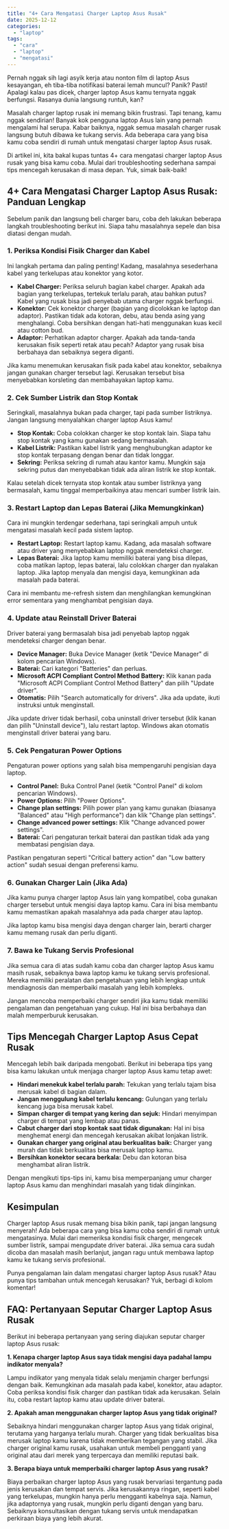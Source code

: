 ```yaml
---
title: "4+ Cara Mengatasi Charger Laptop Asus Rusak"
date: 2025-12-12
categories: 
  - "laptop"
tags: 
  - "cara"
  - "laptop"
  - "mengatasi"
---
```


Pernah nggak sih lagi asyik kerja atau nonton film di laptop Asus kesayangan, eh tiba-tiba notifikasi baterai lemah muncul? Panik? Pasti! Apalagi kalau pas dicek, charger laptop Asus kamu ternyata nggak berfungsi. Rasanya dunia langsung runtuh, kan?

Masalah charger laptop rusak ini memang bikin frustrasi. Tapi tenang, kamu nggak sendirian! Banyak kok pengguna laptop Asus lain yang pernah mengalami hal serupa. Kabar baiknya, nggak semua masalah charger rusak langsung butuh dibawa ke tukang servis. Ada beberapa cara yang bisa kamu coba sendiri di rumah untuk mengatasi charger laptop Asus rusak.

Di artikel ini, kita bakal kupas tuntas 4+ cara mengatasi charger laptop Asus rusak yang bisa kamu coba. Mulai dari troubleshooting sederhana sampai tips mencegah kerusakan di masa depan. Yuk, simak baik-baik!

## 4+ Cara Mengatasi Charger Laptop Asus Rusak: Panduan Lengkap

Sebelum panik dan langsung beli charger baru, coba deh lakukan beberapa langkah troubleshooting berikut ini. Siapa tahu masalahnya sepele dan bisa diatasi dengan mudah.

### 1\. Periksa Kondisi Fisik Charger dan Kabel

Ini langkah pertama dan paling penting! Kadang, masalahnya sesederhana kabel yang terkelupas atau konektor yang kotor.

- **Kabel Charger:** Periksa seluruh bagian kabel charger. Apakah ada bagian yang terkelupas, tertekuk terlalu parah, atau bahkan putus? Kabel yang rusak bisa jadi penyebab utama charger nggak berfungsi.
- **Konektor:** Cek konektor charger (bagian yang dicolokkan ke laptop dan adaptor). Pastikan tidak ada kotoran, debu, atau benda asing yang menghalangi. Coba bersihkan dengan hati-hati menggunakan kuas kecil atau cotton bud.
- **Adaptor:** Perhatikan adaptor charger. Apakah ada tanda-tanda kerusakan fisik seperti retak atau pecah? Adaptor yang rusak bisa berbahaya dan sebaiknya segera diganti.

Jika kamu menemukan kerusakan fisik pada kabel atau konektor, sebaiknya jangan gunakan charger tersebut lagi. Kerusakan tersebut bisa menyebabkan korsleting dan membahayakan laptop kamu.

### 2\. Cek Sumber Listrik dan Stop Kontak

Seringkali, masalahnya bukan pada charger, tapi pada sumber listriknya. Jangan langsung menyalahkan charger laptop Asus kamu!

- **Stop Kontak:** Coba colokkan charger ke stop kontak lain. Siapa tahu stop kontak yang kamu gunakan sedang bermasalah.
- **Kabel Listrik:** Pastikan kabel listrik yang menghubungkan adaptor ke stop kontak terpasang dengan benar dan tidak longgar.
- **Sekring:** Periksa sekring di rumah atau kantor kamu. Mungkin saja sekring putus dan menyebabkan tidak ada aliran listrik ke stop kontak.

Kalau setelah dicek ternyata stop kontak atau sumber listriknya yang bermasalah, kamu tinggal memperbaikinya atau mencari sumber listrik lain.

### 3\. Restart Laptop dan Lepas Baterai (Jika Memungkinkan)

Cara ini mungkin terdengar sederhana, tapi seringkali ampuh untuk mengatasi masalah kecil pada sistem laptop.

- **Restart Laptop:** Restart laptop kamu. Kadang, ada masalah software atau driver yang menyebabkan laptop nggak mendeteksi charger.
- **Lepas Baterai:** Jika laptop kamu memiliki baterai yang bisa dilepas, coba matikan laptop, lepas baterai, lalu colokkan charger dan nyalakan laptop. Jika laptop menyala dan mengisi daya, kemungkinan ada masalah pada baterai.

Cara ini membantu me-refresh sistem dan menghilangkan kemungkinan error sementara yang menghambat pengisian daya.

### 4\. Update atau Reinstall Driver Baterai

Driver baterai yang bermasalah bisa jadi penyebab laptop nggak mendeteksi charger dengan benar.

- **Device Manager:** Buka Device Manager (ketik "Device Manager" di kolom pencarian Windows).
- **Baterai:** Cari kategori "Batteries" dan perluas.
- **Microsoft ACPI Compliant Control Method Battery:** Klik kanan pada "Microsoft ACPI Compliant Control Method Battery" dan pilih "Update driver".
- **Otomatis:** Pilih "Search automatically for drivers". Jika ada update, ikuti instruksi untuk menginstall.

Jika update driver tidak berhasil, coba uninstall driver tersebut (klik kanan dan pilih "Uninstall device"), lalu restart laptop. Windows akan otomatis menginstall driver baterai yang baru.

### 5\. Cek Pengaturan Power Options

Pengaturan power options yang salah bisa mempengaruhi pengisian daya laptop.

- **Control Panel:** Buka Control Panel (ketik "Control Panel" di kolom pencarian Windows).
- **Power Options:** Pilih "Power Options".
- **Change plan settings:** Pilih power plan yang kamu gunakan (biasanya "Balanced" atau "High performance") dan klik "Change plan settings".
- **Change advanced power settings:** Klik "Change advanced power settings".
- **Baterai:** Cari pengaturan terkait baterai dan pastikan tidak ada yang membatasi pengisian daya.

Pastikan pengaturan seperti "Critical battery action" dan "Low battery action" sudah sesuai dengan preferensi kamu.

### 6\. Gunakan Charger Lain (Jika Ada)

Jika kamu punya charger laptop Asus lain yang kompatibel, coba gunakan charger tersebut untuk mengisi daya laptop kamu. Cara ini bisa membantu kamu memastikan apakah masalahnya ada pada charger atau laptop.

Jika laptop kamu bisa mengisi daya dengan charger lain, berarti charger kamu memang rusak dan perlu diganti.

### 7\. Bawa ke Tukang Servis Profesional

Jika semua cara di atas sudah kamu coba dan charger laptop Asus kamu masih rusak, sebaiknya bawa laptop kamu ke tukang servis profesional. Mereka memiliki peralatan dan pengetahuan yang lebih lengkap untuk mendiagnosis dan memperbaiki masalah yang lebih kompleks.

Jangan mencoba memperbaiki charger sendiri jika kamu tidak memiliki pengalaman dan pengetahuan yang cukup. Hal ini bisa berbahaya dan malah memperburuk kerusakan.

## Tips Mencegah Charger Laptop Asus Cepat Rusak

Mencegah lebih baik daripada mengobati. Berikut ini beberapa tips yang bisa kamu lakukan untuk menjaga charger laptop Asus kamu tetap awet:

- **Hindari menekuk kabel terlalu parah:** Tekukan yang terlalu tajam bisa merusak kabel di bagian dalam.
- **Jangan menggulung kabel terlalu kencang:** Gulungan yang terlalu kencang juga bisa merusak kabel.
- **Simpan charger di tempat yang kering dan sejuk:** Hindari menyimpan charger di tempat yang lembap atau panas.
- **Cabut charger dari stop kontak saat tidak digunakan:** Hal ini bisa menghemat energi dan mencegah kerusakan akibat lonjakan listrik.
- **Gunakan charger yang original atau berkualitas baik:** Charger yang murah dan tidak berkualitas bisa merusak laptop kamu.
- **Bersihkan konektor secara berkala:** Debu dan kotoran bisa menghambat aliran listrik.

Dengan mengikuti tips-tips ini, kamu bisa memperpanjang umur charger laptop Asus kamu dan menghindari masalah yang tidak diinginkan.

## Kesimpulan

Charger laptop Asus rusak memang bisa bikin panik, tapi jangan langsung menyerah! Ada beberapa cara yang bisa kamu coba sendiri di rumah untuk mengatasinya. Mulai dari memeriksa kondisi fisik charger, mengecek sumber listrik, sampai mengupdate driver baterai. Jika semua cara sudah dicoba dan masalah masih berlanjut, jangan ragu untuk membawa laptop kamu ke tukang servis profesional.

Punya pengalaman lain dalam mengatasi charger laptop Asus rusak? Atau punya tips tambahan untuk mencegah kerusakan? Yuk, berbagi di kolom komentar!

## FAQ: Pertanyaan Seputar Charger Laptop Asus Rusak

Berikut ini beberapa pertanyaan yang sering diajukan seputar charger laptop Asus rusak:

**1\. Kenapa charger laptop Asus saya tidak mengisi daya padahal lampu indikator menyala?**

Lampu indikator yang menyala tidak selalu menjamin charger berfungsi dengan baik. Kemungkinan ada masalah pada kabel, konektor, atau adaptor. Coba periksa kondisi fisik charger dan pastikan tidak ada kerusakan. Selain itu, coba restart laptop kamu atau update driver baterai.

**2\. Apakah aman menggunakan charger laptop Asus yang tidak original?**

Sebaiknya hindari menggunakan charger laptop Asus yang tidak original, terutama yang harganya terlalu murah. Charger yang tidak berkualitas bisa merusak laptop kamu karena tidak memberikan tegangan yang stabil. Jika charger original kamu rusak, usahakan untuk membeli pengganti yang original atau dari merek yang terpercaya dan memiliki reputasi baik.

**3\. Berapa biaya untuk memperbaiki charger laptop Asus yang rusak?**

Biaya perbaikan charger laptop Asus yang rusak bervariasi tergantung pada jenis kerusakan dan tempat servis. Jika kerusakannya ringan, seperti kabel yang terkelupas, mungkin hanya perlu mengganti kabelnya saja. Namun, jika adaptornya yang rusak, mungkin perlu diganti dengan yang baru. Sebaiknya konsultasikan dengan tukang servis untuk mendapatkan perkiraan biaya yang lebih akurat.
